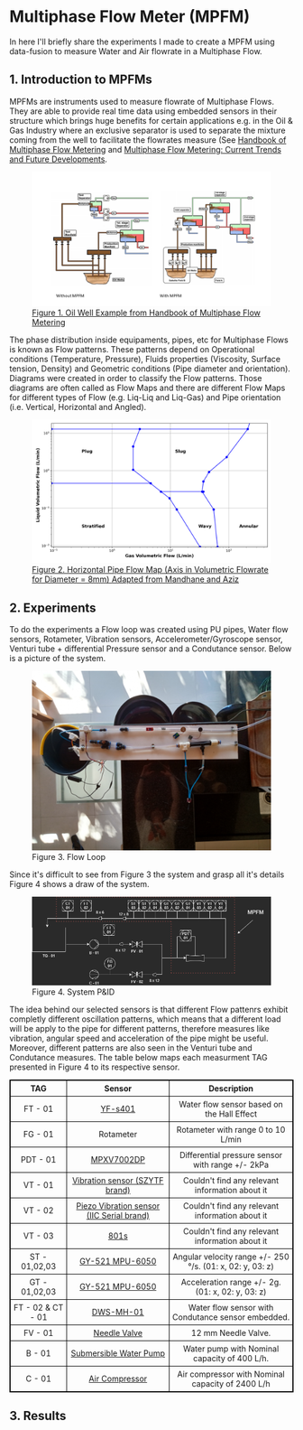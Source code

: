# Multiphase Flow Meter (MPFM)

In here I'll briefly share the experiments I made to create a MPFM using data-fusion to measure Water and Air flowrate in a Multiphase Flow.

## 1. Introduction to MPFMs


MPFMs are instruments used to measure flowrate of Multiphase Flows. They are able to provide real time data using embedded sensors in their structure which brings huge benefits for certain applications e.g. in the Oil & Gas Industry where an exclusive separator is used to separate the mixture coming from the well to facilitate the flowrates measure (See [Handbook of Multiphase Flow Metering](https://nfogm.no/wp-content/uploads/2014/02/MPFM_Handbook_Revision2_2005_ISBN-82-91341-89-3.pdf) and [Multiphase Flow Metering: Current Trends and Future Developments](https://www.researchgate.net/publication/241783661_Multiphase_Flow_Metering_Current_Trends_and_Future_Developments). 

<figure>
  <img
  src="https://github.com/EduardoPach/Chemical_Engineering/blob/main/Multiphase_Flow_Meter/Images/with_without_MPFM_Oil.png"
  alt="Example of well testing from the MPFM Handbook.">
  <figcaption><a href="https://nfogm.no/wp-content/uploads/2014/02/MPFM_Handbook_Revision2_2005_ISBN-82-91341-89-3.pdf">Figure 1. Oil Well Example from Handbook of Multiphase Flow Metering</a></figcaption>
</figure>

The phase distribution inside equipaments, pipes, etc for Multiphase Flows is known as Flow patterns. These patterns depend on Operational conditions (Temperature, Pressure), Fluids properties (Viscosity, Surface tension, Density) and Geometric conditions (Pipe diameter and orientation). Diagrams were created in order to classify the Flow patterns. Those diagrams are often called as Flow Maps and there are different Flow Maps for different types of Flow (e.g. Liq-Liq and Liq-Gas) and Pipe orientation (i.e. Vertical, Horizontal and Angled).

<figure>
  <img
  src="https://github.com/EduardoPach/Chemical_Engineering/blob/main/Multiphase_Flow_Meter/Images/Flow_Map.png"
  alt="Flow Map adapted from Mandhane.">
  <figcaption><a href="https://www.sciencedirect.com/science/article/abs/pii/0301932274900068">Figure 2. Horizontal Pipe Flow Map (Axis in Volumetric Flowrate for Diameter = 8mm) Adapted from Mandhane and Aziz</a></figcaption>
</figure>

## 2. Experiments

To do the experiments a Flow loop was created using PU pipes, Water flow sensors, Rotameter, Vibration sensors, Accelerometer/Gyroscope sensor, Venturi tube + differential Pressure sensor and a Condutance sensor. Below is a picture of the system.

<figure>
  <img
  src="https://github.com/EduardoPach/Chemical_Engineering/blob/main/Multiphase_Flow_Meter/Images/system.jpg"
  alt="My System.">
  <figcaption>Figure 3. Flow Loop</figcaption>
</figure>

Since it's difficult to see from Figure 3 the system and grasp all it's details Figure 4 shows a draw of the system.

<figure>
  <img
  src="https://github.com/EduardoPach/Chemical_Engineering/blob/main/Multiphase_Flow_Meter/Images/P&ID.png"
  alt="My System draw.">
  <figcaption>Figure 4. System P&ID</figcaption>
</figure>

The idea behind our selected sensors is that different Flow pattenrs exhibit completly different oscillation patterns, which means that a different load will be apply to the pipe for different patterns, therefore measures like vibration, angular speed and acceleration of the pipe might be useful. Moreover, different patterns are also seen in the Venturi tube and Condutance measures. The table below maps each measurment TAG presented in Figure 4 to its respective sensor.

<style>
table, th, td {
  border: 1px solid black;
  border-collapse: collapse;
}
th, td {
  padding: 5px;
}
th,td {
  text-align: center;
}
</style>

<table style="width:100%">
  <tr>
    <th>TAG</th>
    <th>Sensor</th> 
    <th>Description</th>
  </tr>
  <tr>
    <td>FT - 01</td>
    <td> <a href="https://pt.aliexpress.com/item/32973601341.html?spm=a2g0o.productlist.0.0.32d6aa679EuDiO&algo_pvid=6a3b9d3c-a6d2-4057-8bca-1ec374920d2c&algo_expid=6a3b9d3c-a6d2-4057-8bca-1ec374920d2c-6&btsid=0bb0623a16219632869212815e7c03&ws_ab_test=searchweb0_0,searchweb201602_,searchweb201603_"> YF-s401 </a> </td>
    <td>Water flow sensor based on the Hall Effect</td>
  </tr>
  <tr>
    <td>FG - 01</td>
    <td>Rotameter</td>
    <td>Rotameter with range 0 to 10 L/min</td>
  </tr>
  <tr>
    <td>PDT - 01</td>
    <td> <a href="https://www.digikey.com/en/products/detail/nxp-usa-inc/MPXV7002DP/1168436"> MPXV7002DP </a> </td>
    <td>Differential pressure sensor with range +/- 2kPa</td>
  </tr>
   <tr>
    <td>VT - 01</td>
    <td> <a href="https://pt.aliexpress.com/item/1005001267732402.html?spm=a2g0o.productlist.0.0.460d552eRCdBUJ&algo_pvid=3c29cc12-539e-4777-a70f-c33b55594d35&algo_expid=3c29cc12-539e-4777-a70f-c33b55594d35-24&btsid=0b0a555e16219632267787910e25bd&ws_ab_test=searchweb0_0,searchweb201602_,searchweb201603_"> Vibration sensor (SZYTF brand)</a></td>
    <td>Couldn't find any relevant information about it</td>
  </tr>
   <tr>
    <td>VT - 02</td>
    <td> <a href="https://pt.aliexpress.com/item/1005002010885373.html?spm=a2g0o.productlist.0.0.460d552eRCdBUJ&algo_pvid=3c29cc12-539e-4777-a70f-c33b55594d35&algo_expid=3c29cc12-539e-4777-a70f-c33b55594d35-23&btsid=0b0a555e16219632267787910e25bd&ws_ab_test=searchweb0_0,searchweb201602_,searchweb201603_"> Piezo Vibration sensor (IIC Serial brand) </a> </td>
    <td>Couldn't find any relevant information about it</td>
  </tr>
   <tr>
    <td>VT - 03</td>
    <td> <a href="https://pt.aliexpress.com/item/4001045403018.html?spm=a2g0o.search0302.0.0.3dc71473YKdRnJ&algo_pvid=30f55e7e-e460-4fa1-a9d1-4b7ec18a240a&algo_expid=30f55e7e-e460-4fa1-a9d1-4b7ec18a240a-14&btsid=0bb0622e16219627707677422e306c&ws_ab_test=searchweb0_0,searchweb201602_,searchweb201603_"> 801s </a> </td>
    <td>Couldn't find any relevant information about it</td>
  </tr>
   <tr>
    <td>ST - 01,02,03</td>
    <td> <a href="https://pt.aliexpress.com/item/1005001621877471.html?spm=a2g0o.productlist.0.0.64bd1024uzy4pK&algo_pvid=null&algo_expid=null&btsid=0b0a556216219634375406463eeeee&ws_ab_test=searchweb0_0,searchweb201602_,searchweb201603_"> GY-521 MPU-6050 </a> </td>
    <td>Angular velocity range +/- 250 °/s. (01: x, 02: y, 03: z)</td>
  </tr>
   <tr>
    <td>GT - 01,02,03</td>
    <td><a href="https://pt.aliexpress.com/item/1005001621877471.html?spm=a2g0o.productlist.0.0.64bd1024uzy4pK&algo_pvid=null&algo_expid=null&btsid=0b0a556216219634375406463eeeee&ws_ab_test=searchweb0_0,searchweb201602_,searchweb201603_"> GY-521 MPU-6050 </a> </td>
    <td>Acceleration range +/- 2g. (01: x, 02: y, 03: z)</td>
  </tr>
    <tr>
    <td>FT - 02 & CT - 01</td>
    <td> <a href="https://pt.aliexpress.com/item/32837942827.html?gclid=Cj0KCQjwwLKFBhDPARIsAPzPi-K-W0JMIPXvHhqNyVcwN94E0BFCfMCddK4aI-Mnw_yW6_rqSRDDKj4aAub7EALw_wcB"> DWS-MH-01 </a></td>
    <td>Water flow sensor with Condutance sensor embedded.</td>
  </tr>
    </tr>
    <tr>
    <td>FV - 01</td>
    <td> <a href="https://produto.mercadolivre.com.br/MLB-1793792454-valvula-pneumatica-12mm-_JM?matt_tool=35419131&matt_word=&matt_source=google&matt_campaign_id=12410582774&matt_ad_group_id=116564269605&matt_match_type=&matt_network=g&matt_device=c&matt_creative=500616071919&matt_keyword=&matt_ad_position=&matt_ad_type=pla&matt_merchant_id=305341964&matt_product_id=MLB1793792454&matt_product_partition_id=306248980482&matt_target_id=aud-1010920718118:pla-306248980482&gclid=Cj0KCQjwwLKFBhDPARIsAPzPi-KFdtpy24TuR9dJZg_y_NHVj-HQWIu_CotiNMm5UjCpOBn9f2Gip1YaAmEtEALw_wcB"> Needle Valve </a></td>
    <td>12 mm Needle Valve.</td>
  </tr>
    </tr>
    <tr>
    <td>B - 01</td>
    <td> <a href="https://pt.aliexpress.com/item/4000053282569.html?spm=a2g0s.9042311.0.0.2742b90aHtHVwp"> Submersible Water Pump </a></td>
    <td>Water pump with Nominal capacity of 400 L/h.</td>
  </tr>
    </tr>
    <tr>
    <td>C - 01</td>
    <td> <a href="https://www.amazon.in/BOYU-Electomagnetic-Air-Compressor-ACQ-003/dp/B0792DMPPF"> Air Compressor </a></td>
    <td>Air compressor with Nominal capacity of 2400 L/h</td>
  </tr>
</table>

## 3. Results
